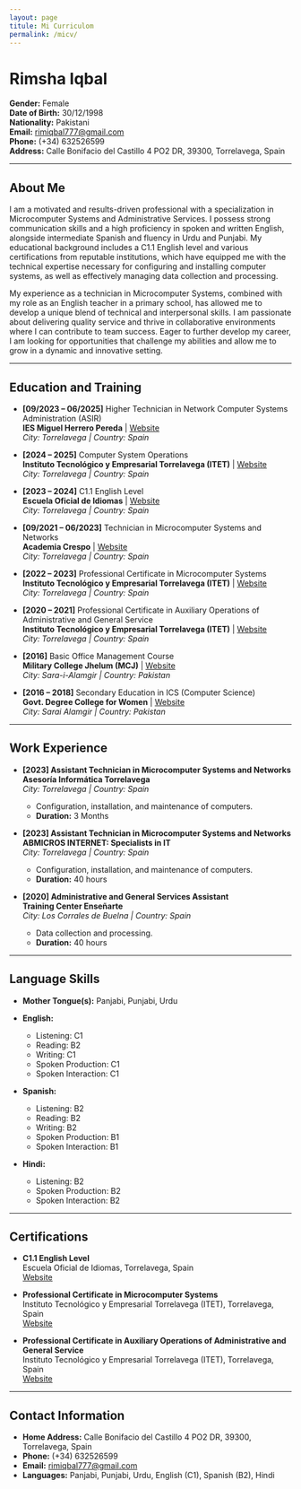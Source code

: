 ```yaml
---
layout: page
titule: Mi Curriculom
permalink: /micv/
---
```

# **Rimsha Iqbal**

**Gender:** Female  
**Date of Birth:** 30/12/1998  
**Nationality:** Pakistani  
**Email:** [rimiqbal777@gmail.com](mailto:rimiqbal777@gmail.com)  
**Phone:** (+34) 632526599  
**Address:** Calle Bonifacio del Castillo 4 PO2 DR, 39300, Torrelavega, Spain  

---

## **About Me**

I am a motivated and results-driven professional with a specialization in Microcomputer Systems and Administrative Services. I possess strong communication skills and a high proficiency in spoken and written English, alongside intermediate Spanish and fluency in Urdu and Punjabi. My educational background includes a C1.1 English level and various certifications from reputable institutions, which have equipped me with the technical expertise necessary for configuring and installing computer systems, as well as effectively managing data collection and processing.

My experience as a technician in Microcomputer Systems, combined with my role as an English teacher in a primary school, has allowed me to develop a unique blend of technical and interpersonal skills. I am passionate about delivering quality service and thrive in collaborative environments where I can contribute to team success. Eager to further develop my career, I am looking for opportunities that challenge my abilities and allow me to grow in a dynamic and innovative setting.

---

## **Education and Training**

- **[09/2023 – 06/2025]** Higher Technician in Network Computer Systems Administration (ASIR)  
  **IES Miguel Herrero Pereda** | [Website](https://www.educantabria.es/web/ies-miguel-herrero-pereda)  
  *City: Torrelavega | Country: Spain*

- **[2024 – 2025]** Computer System Operations  
  **Instituto Tecnológico y Empresarial Torrelavega (ITET)** | [Website](https://itet.es/)  
  *City: Torrelavega | Country: Spain*

- **[2023 – 2024]** C1.1 English Level  
  **Escuela Oficial de Idiomas** | [Website](https://eoitorrelavega.es/)  
  *City: Torrelavega | Country: Spain*

- **[09/2021 – 06/2023]** Technician in Microcomputer Systems and Networks  
  **Academia Crespo** | [Website](https://academiacrespo.com/)  
  *City: Torrelavega | Country: Spain*

- **[2022 – 2023]** Professional Certificate in Microcomputer Systems  
  **Instituto Tecnológico y Empresarial Torrelavega (ITET)** | [Website](https://itet.es/)  
  *City: Torrelavega | Country: Spain*

- **[2020 – 2021]** Professional Certificate in Auxiliary Operations of Administrative and General Service  
  **Instituto Tecnológico y Empresarial Torrelavega (ITET)** | [Website](https://itet.es/)  
  *City: Torrelavega | Country: Spain*

- **[2016]** Basic Office Management Course  
  **Military College Jhelum (MCJ)** | [Website](https://www.militarycollege.edu.pk/new/)  
  *City: Sara-i-Alamgir | Country: Pakistan*

- **[2016 – 2018]** Secondary Education in ICS (Computer Science)  
  **Govt. Degree College for Women** | [Website](https://gcwsaraialamgir.wordpress.com/)  
  *City: Sarai Alamgir | Country: Pakistan*

---

## **Work Experience**

- **[2023] Assistant Technician in Microcomputer Systems and Networks**  
  **Asesoría Informática Torrelavega**  
  *City: Torrelavega | Country: Spain*  
  - Configuration, installation, and maintenance of computers.  
  - **Duration:** 3 Months

- **[2023] Assistant Technician in Microcomputer Systems and Networks**  
  **ABMICROS INTERNET: Specialists in IT**  
  *City: Torrelavega | Country: Spain*  
  - Configuration, installation, and maintenance of computers.  
  - **Duration:** 40 hours

- **[2020] Administrative and General Services Assistant**  
  **Training Center Enseñarte**  
  *City: Los Corrales de Buelna | Country: Spain*  
  - Data collection and processing.  
  - **Duration:** 40 hours

---

## **Language Skills**

- **Mother Tongue(s):** Panjabi, Punjabi, Urdu

- **English:**  
  - Listening: C1  
  - Reading: B2  
  - Writing: C1  
  - Spoken Production: C1  
  - Spoken Interaction: C1

- **Spanish:**  
  - Listening: B2  
  - Reading: B2  
  - Writing: B2  
  - Spoken Production: B1  
  - Spoken Interaction: B1

- **Hindi:**  
  - Listening: B2  
  - Spoken Production: B2  
  - Spoken Interaction: B2

---

## **Certifications**

- **C1.1 English Level**  
  Escuela Oficial de Idiomas, Torrelavega, Spain  
  [Website](https://eoitorrelavega.es/)

- **Professional Certificate in Microcomputer Systems**  
  Instituto Tecnológico y Empresarial Torrelavega (ITET), Torrelavega, Spain  
  [Website](https://itet.es/)

- **Professional Certificate in Auxiliary Operations of Administrative and General Service**  
  Instituto Tecnológico y Empresarial Torrelavega (ITET), Torrelavega, Spain  
  [Website](https://itet.es/)

---

## **Contact Information**

- **Home Address:** Calle Bonifacio del Castillo 4 PO2 DR, 39300, Torrelavega, Spain  
- **Phone:** (+34) 632526599  
- **Email:** [rimiqbal777@gmail.com](mailto:rimiqbal777@gmail.com)  
- **Languages:** Panjabi, Punjabi, Urdu, English (C1), Spanish (B2), Hindi

